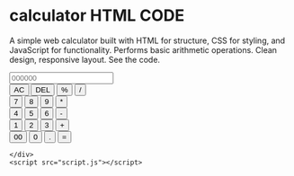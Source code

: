 # calculator  HTML CODE
A simple web calculator built with HTML for structure, CSS for styling, and JavaScript for functionality. Performs basic arithmetic operations. Clean design, responsive layout. See the code.
<!DOCTYPE html>
<html lang="en">
<head>
    <meta charset="UTF-8">
    <meta name="viewport" content="width=device-width, initial-scale=1.0">
    <link rel="stylesheet" href="style.css">
    <title>Calculator -by sandeep </title>
</head>
<body>
    <div class ="Calculator">
        <input type="text" placeholder="000000" id="inputBox">
        <div>
            <button class="operator">AC</button>
            <button class="operator">DEL</button>
            <button class="operator">%</button>
            <button class="operator">/</button>
        </div>
        <div>
            <button>7</button>
            <button>8</button>
            <button>9</button>
            <button class="operator">*</button>
        </div>
        <div>
            <button>4</button>
            <button>5</button>
            <button>6</button>
            <button class="operator">-</button>
        </div>
        <div>
            <button>1</button>
            <button>2</button>
            <button>3</button>
            <button class="operator"> +</button>
        </div>
        <div>
            <button>00</button>
            <button>0</button>
            <button>.</button>
            <button class="equalBtn">=</button>
        </div>
        
       
    </div>
    <script src="script.js"></script>
</body>
</html>

